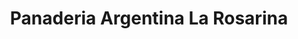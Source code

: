 ---
title: "Panaderia Argentina La Rosarina"
url: /san-cristobal-de-las-casas/panaderia-argentina-la-rosarina/
shop: Bäckerei
---